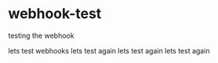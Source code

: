 # webhook-test
testing the webhook

lets test webhooks
lets test again
lets test again
lets test again

